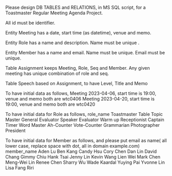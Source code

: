 Please design DB TABLES and RELATIONS, in MS SQL script, for a Toastmaster Regular Meeting Agenda Project.

All id must be identifier.

Entity Meeting has a date, start time (as datetime), venue and memo. 

Entity Role has a name and description. Name must be unique .

Entity Member has a name and email. Name must be unique. Email must be unique. 

Table Assignment keeps Meeting, Role, Seq and Member. Any given meeting has unique combination of role and seq.

Table Speech based on Assignment, to have Level, Title and Memo

To have initial data as follows, Meeting 2023-04-06, start time is 19:00, venue and memo both are wtc0406 Meeting 2023-04-20, start time is 19:00, venue and memo both are wtc0420

To have initial data for Role as follows,
  role_name
  Toastmaster
  Table Topic Master
  General Evaluator
  Speaker
  Evaluator
  Warm up
  Receptionist
  Captain
  Timer
  Word Master
  Ah-Counter
  Vote-Counter
  Grammarian
  Photographer
  President




To have initial data for Member as follows, and please put email as name( all lower case, replace space with dot, all in domain example.com) member_name Aden Lu Ben Kang Candy Hsu Cory Chen Dan Lin David Chang Gimmy Chiu Hank Tsai Jenny Lin Kevin Wang Lien Wei Mark Chen Meng-Wei Lin Renee Chen Sharry Wu Wade Kaardal Yuying Pai Yvonne Lin Lisa Fang Riri
